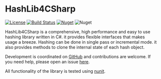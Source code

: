 # HashLib4CSharp
[![License](http://img.shields.io/badge/license-MIT-green.svg)](https://github.com/Xor-el/HashLib4CSharp/blob/master/LICENSE) [![Build Status](https://travis-ci.com/Xor-el/HashLib4CSharp.svg?branch=master)](https://travis-ci.org/Xor-el/HashLib4CSharp) [![Nuget](https://img.shields.io/nuget/v/HashLib4CSharp)](https://www.nuget.org/packages/HashLib4CSharp/) ![Nuget](https://img.shields.io/nuget/dt/HashLib4CSharp)

HashLib4CSharp is a comprehensive, high performance and easy to use hashing library written in C#.
it provides flexible interfaces that makes usage a breeze.
Hashing can be done in single pass or incremental mode.
it also provides methods to clone the internal state of each hash object.

Development is coordinated on [GitHub](https://github.com/Xor-el/HashLib4CSharp) and contributions are welcome. If you need help, please open an issue [here](https://github.com/Xor-el/HashLib4CSharp/issues).

All functionality of the library is tested using [nunit](https://github.com/nunit/nunit).
